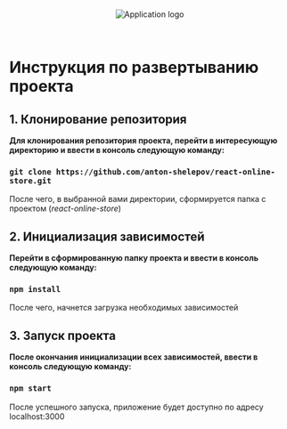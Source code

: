 <br/>

<p align="center">
  <img src="https://user-images.githubusercontent.com/93414022/181659246-47776110-dd92-4ada-b926-c22ac708bb68.png" alt="Application logo"/>
</p>

<br/>

# Инструкция по развертыванию проекта

## 1. Клонирование репозитория

**Для клонирования репозитория проекта, перейти в интересующую директорию и ввести в консоль следующую команду:**

### `git clone https://github.com/anton-shelepov/react-online-store.git`

После чего, в выбранной вами директории, сформируется папка с проектом (*react-online-store*)

## 2. Инициализация зависимостей

**Перейти в сформированную папку проекта и ввести в консоль следующую команду:**

### `npm install`

После чего, начнется загрузка необходимых зависимостей

## 3. Запуск проекта

**После окончания инициализации всех зависимостей, ввести в консоль следующую команду:**

### `npm start`

После успешного запуска, приложение будет доступно по адресу localhost:3000
